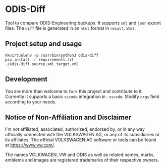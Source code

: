 # ODIS-Diff

Tool to compare ODIS-Engineering backups. It supports `xml` and `json` export files.
The `diff` file is generated in an `html` format in `result.html`.

## Project setup and usage

```
mkvirtualenv -p /usr/bin/python3 odis-diff
pip install -r requirements.txt
./odis-diff source.xml target.xml
```

## Development

You are more than welcome to `fork` this project and contribute to it.
Currently it supports a basic `vscode` integration in `.vscode`. Modify `args` field according to your needs.

## Notice of Non-Affiliation and Disclaimer

I'm not affiliated, associated, authorized, endorsed by, or in any way officially connected with the VOLKSWAGEN AG, or any of its subsidiaries or its affiliates. The official VOLKSWAGEN AG software or tools can be found at https://www.vw.com/.

The names VOLKWAGEN, VW and ODIS as well as related names, marks, emblems and images are registered trademarks of their respective owners.
